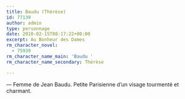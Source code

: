 ```yaml
---
title: Baudu (Thérèse)
id: 77139
author: admin
type: personnage
date: 2010-02-15T08:17:22+00:00
excerpt: Au Bonheur des Dames
rm_character_novel:
  - 75939
rm_character_name_main: 'Baudu '
rm_character_name_secondary: Thérèse

---
```

— Femme de Jean Baudu. Petite Parisienne d&rsquo;un visage tourmenté et charmant. 
